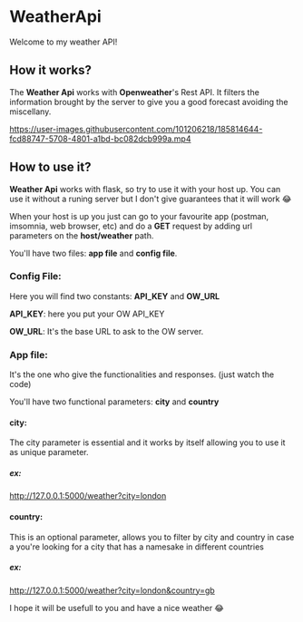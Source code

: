 # WeatherApi

Welcome to my weather API!

## How it works?

The **Weather Api** works with **Openweather**'s Rest API. It filters the information brought by the server to give you a good forecast avoiding the miscellany.




https://user-images.githubusercontent.com/101206218/185814644-fcd88747-5708-4801-a1bd-bc082dcb999a.mp4




## How to use it?

**Weather Api** works with flask, so try to use it with your host up. You can use it without a runing server but I don't give guarantees that it will work :joy:

When your host is up you just can go to your favourite app (postman, imsomnia, web browser, etc) and do a **GET** request by adding url parameters on the **host/weather** path.

You'll have two files: **app file** and **config file**.

### Config File:

Here you will find two constants: **API_KEY** and **OW_URL**

**API_KEY**: here you put your OW API_KEY

**OW_URL**: It's the base URL to ask to the OW server.

### App file:

It's the one who give the functionalities and responses. (just watch the code)

You'll have two functional parameters: **city** and **country**

#### city:

The city parameter is essential and it works by itself allowing you to use it as unique parameter.

##### ex:

http://127.0.0.1:5000/weather?city=london

#### country:

This is an optional parameter, allows you to filter by city and country in case a you're looking for a city that has a namesake in different countries

##### ex:

http://127.0.0.1:5000/weather?city=london&country=gb







I hope it will be usefull to you and have a nice weather :joy:



